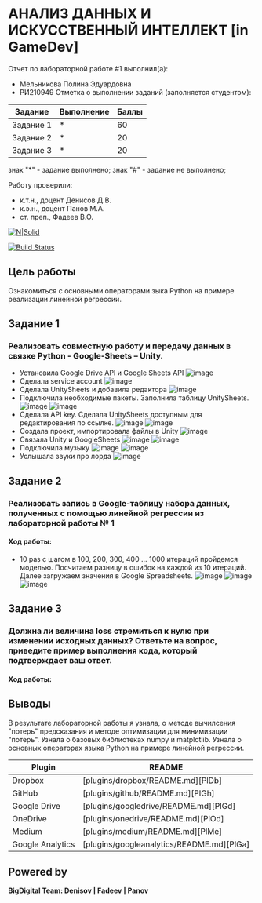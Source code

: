 # АНАЛИЗ ДАННЫХ И ИСКУССТВЕННЫЙ ИНТЕЛЛЕКТ [in GameDev]
Отчет по лабораторной работе #1 выполнил(а):
- Мельникова Полина Эдуардовна
- РИ210949
Отметка о выполнении заданий (заполняется студентом):

| Задание | Выполнение | Баллы |
| ------ | ------ | ------ |
| Задание 1 | * | 60 |
| Задание 2 | * | 20 |
| Задание 3 | * | 20 |

знак "*" - задание выполнено; знак "#" - задание не выполнено;

Работу проверили:
- к.т.н., доцент Денисов Д.В.
- к.э.н., доцент Панов М.А.
- ст. преп., Фадеев В.О.

[![N|Solid](https://cldup.com/dTxpPi9lDf.thumb.png)](https://nodesource.com/products/nsolid)

[![Build Status](https://travis-ci.org/joemccann/dillinger.svg?branch=master)](https://travis-ci.org/joemccann/dillinger)

## Цель работы
Ознакомиться с основными операторами зыка Python на примере реализации линейной регрессии.

## Задание 1
### Реализовать совместную работу и передачу данных в связке Python - Google-Sheets – Unity.
 - Установила Google Drive API и Google Sheets API
![image](https://user-images.githubusercontent.com/57943773/194777467-7dbd6dac-1321-46f5-a83a-a0e0c0f58990.png)
 - Сделала service account
![image](https://user-images.githubusercontent.com/57943773/194777482-d3758630-8539-4614-a248-cc721c633936.png)
 - Сделала UnitySheets и добавила редактора
![image](https://user-images.githubusercontent.com/57943773/194777513-e7db362b-dea9-4117-b568-b8c5e6d80b52.png)
 - Подключила необходимые пакеты. Заполнила таблицу UnitySheets.
![image](https://user-images.githubusercontent.com/57943773/194777921-bc04ce10-08fb-45bc-aada-3382997195c7.png)
![image](https://user-images.githubusercontent.com/57943773/194777930-fb21aa66-6f7a-4866-a682-035b3ece7193.png)
 - Сделала API key. Сделала UnitySheets доступным для редактирования по ссылке.
![image](https://user-images.githubusercontent.com/57943773/194778095-bdc5a9e3-db2b-49e7-b744-3055b8c1c0fd.png)
![image](https://user-images.githubusercontent.com/57943773/194778140-f9fc51a3-9022-4c04-80de-da5f3b597df2.png)
 - Создала проект, импортировала файлы в Unity
![image](https://user-images.githubusercontent.com/57943773/194778628-286491a1-4b93-40dd-8034-e054d14a574b.png)
 - Связала Unity и GoogleSheets
![image](https://user-images.githubusercontent.com/57943773/194779277-85fda8a8-6542-40fc-b733-a921175e1e10.png)
![image](https://user-images.githubusercontent.com/57943773/194779470-3fdc3417-683b-45a7-8cd2-0a722498fc10.png)
 - Подключила музыку
![image](https://user-images.githubusercontent.com/57943773/194779800-301cbc7a-bd64-4ac8-9b11-a8b78283fb02.png)
![image](https://user-images.githubusercontent.com/57943773/194779814-58922327-276b-4710-b3cb-e62ee873d093.png)
 - Услышала звуки про лорда
![image](https://user-images.githubusercontent.com/57943773/194779862-369937c4-a5da-417d-bdcc-1b1cdfe643c3.png)

## Задание 2
### Реализовать запись в Google-таблицу набора данных, полученных с помощью линейной регрессии из лабораторной работы № 1
#### Ход работы:
 - 10 раз с шагом в 100, 200, 300, 400 ... 1000 итераций пройдемся моделью. Посчитаем разницу в ошибок на каждой из 10 итераций.
Далее загружаем значения в Google Spreadsheets.
![image](https://user-images.githubusercontent.com/57943773/194780459-8c131702-81ea-48ce-b49d-6ded0ce9bab3.png)
![image](https://user-images.githubusercontent.com/57943773/194780507-e794e0c1-4828-4ea1-ab93-9955ab756cc6.png)
![image](https://user-images.githubusercontent.com/57943773/194780538-ab1526b1-773a-4196-9863-1348cde9518f.png)


## Задание 3
### Должна ли величина loss стремиться к нулю при изменении исходных данных? Ответьте на вопрос, приведите пример выполнения кода, который подтверждает ваш ответ.
#### Ход работы:


## Выводы
В результате лабораторной работы я узнала, о методе вычилсения "потерь" предсказания и методе оптимизации для минимизации "потерь". Узнала о базовых библиотеках numpy и matplotlib. Узнала о основных операторах языка Python на примере линейной регрессии.

| Plugin | README |
| ------ | ------ |
| Dropbox | [plugins/dropbox/README.md][PlDb] |
| GitHub | [plugins/github/README.md][PlGh] |
| Google Drive | [plugins/googledrive/README.md][PlGd] |
| OneDrive | [plugins/onedrive/README.md][PlOd] |
| Medium | [plugins/medium/README.md][PlMe] |
| Google Analytics | [plugins/googleanalytics/README.md][PlGa] |

## Powered by

**BigDigital Team: Denisov | Fadeev | Panov**
